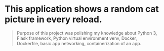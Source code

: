 # This application shows a random cat picture in every reload.
> Purpose of this project was polishing my knowledge about Python 3, Flask framework, Python virtual environment venv, Docker, Dockerfile, basic app networking, containerization of an app.

